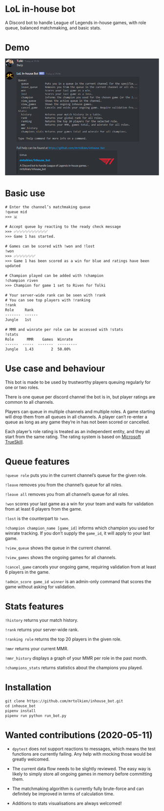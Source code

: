 # LoL in-house bot
A Discord bot to handle League of Legends in-house games, with role queue, balanced matchmaking, and basic stats.

# Demo
![Demo](inhouse_bot_demo.gif)

# Basic use
```
# Enter the channel’s matchmaking queue
!queue mid
>>> 🇲

# Accept queue by reacting to the ready check message
>>> ✅✅✅✅✅✅✅✅✅✅✅
>>> Game 1 has started.

# Games can be scored with !won and !lost
!won
>>> ✅✅✅✅✅✅✅
>>> Game 1 has been scored as a win for blue and ratings have been updated

# Champion played can be added with !champion
!champion riven
>>> Champion for game 1 set to Riven for Tolki

# Your server-wide rank can be seen with !rank
# You can see top players with !ranking
!rank
Role     Rank
-------  ------
Jungle   1st

# MMR and winrate per role can be accessed with !stats
!stats
Role      MMR    Games  Winrate
------  -----  -------  ---------
Jungle   1.43        2  50.00%
```

# Use case and behaviour

This bot is made to be used by trustworthy players queuing regularly for one or two roles.

There is one queue per discord channel the bot is in, but player ratings are common to all channels.

Players can queue in multiple channels and multiple roles. A game starting will drop them from 
all queues in all channels. A player can’t re-enter a queue as long as any game they’re in has not been scored or 
cancelled.

Each player’s role rating is treated as an independent entity, and they all start from the same rating.
The rating system is based on [Microsoft TrueSkill](https://en.wikipedia.org/wiki/TrueSkill).

# Queue features
`!queue role` puts you in the current channel’s queue for the given role.

`!leave` removes you from the channel’s queue for all roles.

`!leave all` removes you from all channel’s queue for all roles.

`!won` scores your last game as a win for your team and waits for validation from at least 6 players from the game.

`!lost` is the counterpart to `!won`.

`!champion champion_name [game_id]` informs which champion you used for winrate tracking.
If you don’t supply the `game_id`, it will apply to your last game.

`!view_queue` shows the queue in the current channel.

`!view_games` shows the ongoing games for all channels.

`!cancel_game` cancels your ongoing game, requiring validation from at least 6 players in the game.

`!admin_score game_id winner` is an admin-only command that scores the game without asking for validation.

# Stats features
`!history` returns your match history.

`!rank` returns your server-wide rank.

`!ranking role` returns the top 20 players in the given role.

`!mmr` returns your current MMR.

`!mmr_history` displays a graph of your MMR per role in the past month.

`!champions_stats` returns statistics about the champions you played.

# Installation
```shell script
git clone https://github.com/mrtolkien/inhouse_bot.git
cd inhouse_bot
pipenv install
pipenv run python run_bot.py
```

# Wanted contributions (2020-05-11)
- `dpytest` does not support reactions to messages, which means the test functions are currently failing.
Any help with mocking those would be greatly welcomed.

- The current data flow needs to be slightly reviewed. The easy way is likely to simply store all ongoing games in memory
before committing them.

- The matchmaking algorithm is currently fully brute-force and can definitely be improved in terms of calculation time.

- Additions to stats visualisations are always welcomed!
